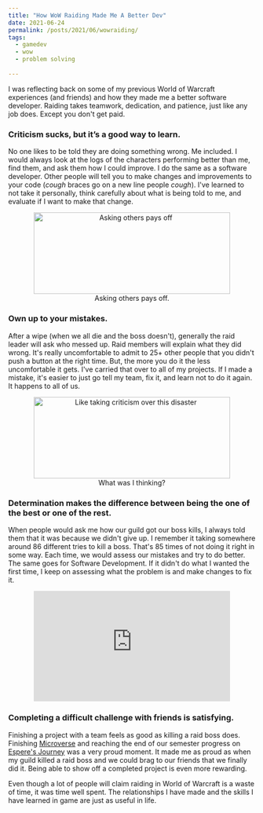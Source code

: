 ```yaml
---
title: "How WoW Raiding Made Me A Better Dev"
date: 2021-06-24
permalink: /posts/2021/06/wowraiding/
tags:
  - gamedev
  - wow
  - problem solving
  
---
```



I was reflecting back on some of my previous World of Warcraft experiences (and friends) and how they made me a better software developer. Raiding takes teamwork, dedication, and patience, just like any job does. Except you don't get paid.  

### Criticism sucks, but it’s a good way to learn. <br>
No one likes to be told they are doing something wrong. Me included. I would always look at the logs of the characters performing better than me, find them, and ask them how I could improve.  I do the same as a software developer. Other people will tell you to make changes and improvements to your code (*cough* braces go on a new line people *cough*). I've learned to not take it personally, think carefully about what is being told to me, and evaluate if I want to make that change.


<p align="center">
<img width="400" height="166.40" src="http://jennithe.dev/images/wowrankings.jpg" title="Asking others pays off"> <br> Asking others pays off. 
</p>

### Own up to your mistakes. <br>
After a wipe (when we all die and the boss doesn't), generally the raid leader will ask who messed up. Raid members will explain what they did wrong. It's really uncomfortable to admit to 25+ other people that you didn't push a button at the right time. But, the more you do it the less uncomfortable it gets. I've carried that over to all of my projects. If I made a mistake, it's easier to just go tell my team, fix it, and learn not to do it again. It happens to all of us.

<p align="center">
<img width="400" height="166.40" src="http://jennithe.dev/images/wowbadui.jpg" title="Like taking criticism over this disaster"> <br> What was I thinking? 
</p>

### Determination makes the difference between being the one of the best or one of the rest. <br>
When people would ask me how our guild got our boss kills, I always told them that it was because we didn't give up. I remember it taking somewhere around 86 different tries to kill a boss. That's 85 times of not doing it right in some way. Each time, we would assess our mistakes and try to do better. The same goes for Software Development. If it didn't do what I wanted the first time, I keep on assessing what the problem is and make changes to fix it.

<p align="center">
<iframe width="400" height="225" src="https://www.youtube.com/embed/SMZ4Iq5O5EE" title="YouTube video player" frameborder="0" allow="accelerometer; autoplay; clipboard-write; encrypted-media; gyroscope; picture-in-picture" allowfullscreen></iframe>
</p>

### Completing a difficult challenge with friends is satisfying. <br>
Finishing a project with a team feels as good as killing a raid boss does. Finishing [Microverse](https://jennithe.dev/portfolio/1-microverse/) and reaching the end of our semester progress on [Espere's Journey](https://jennithe.dev/portfolio/2-esperesjourney/) was a very proud moment. It made me as proud as when my guild killed a raid boss and we could brag to our friends that we finally did it. Being able to show off a completed project is even more rewarding.

Even though a lot of people will claim raiding in World of Warcraft is a waste of time, it was time well spent. The relationships I have made and the skills I have learned in game are just as useful in life. 
